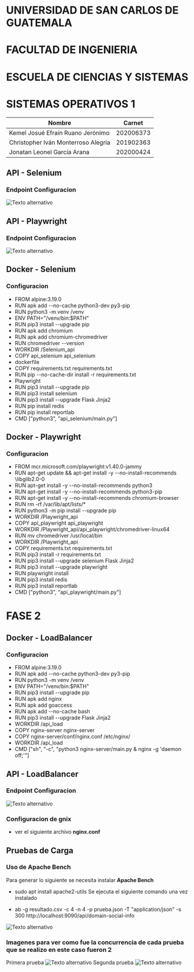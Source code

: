 # UNIVERSIDAD DE SAN CARLOS DE GUATEMALA 
# FACULTAD DE INGENIERIA 
# ESCUELA DE CIENCIAS Y SISTEMAS 
# SISTEMAS OPERATIVOS 1

| Nombre       | Carnet  |
|--------------|--------------|
| Kemel Josué Efraín Ruano Jerónimo     | 202006373|
| Christopher Iván Monterroso Alegria         | 201902363   |
| Jonatan Leonel García Arana     | 202000424 |

## API - Selenium
### Endpoint Configuracion
![Texto alternativo](/Documentacion/Images/selenium.jpg)
## API - Playwright
### Endpoint Configuracion
![Texto alternativo](/Documentacion/Images/play.jpg)

## Docker - Selenium
### Configuracion
* FROM alpine:3.19.0
* RUN apk add --no-cache python3-dev py3-pip
* RUN python3 -m venv /venv
* ENV PATH="/venv/bin:$PATH"
* RUN pip3 install --upgrade pip
* RUN apk add chromium 
* RUN apk add chromium-chromedriver
* RUN chromedriver --version
* WORKDIR /Selenium_api
* COPY api_selenium api_selenium
* dockerfile
* COPY requirements.txt requirements.txt
* RUN pip --no-cache-dir install -r requirements.txt
* Playwright
* RUN pip3 install --upgrade pip
* RUN pip3 install selenium
* RUN pip3 install --upgrade Flask Jinja2
* RUN pip install redis
* RUN pip install reportlab
* CMD ["python3", "api_selenium/main.py"]
## Docker - Playwright
### Configuracion
* FROM mcr.microsoft.com/playwright:v1.40.0-jammy
* RUN apt-get update && apt-get install -y --no-install-recommends \libglib2.0-0
* RUN apt-get install -y --no-install-recommends python3 
* RUN apt-get install -y --no-install-recommends python3-pip 
* RUN apt-get install -y --no-install-recommends chromium-browser
* RUN rm -rf /var/lib/apt/lists/*
* RUN python3 -m pip install --upgrade pip
* WORKDIR /Playwright_api
* COPY api_playwright api_playwright
* WORKDIR /Playwright_api/api_playwright/chromedriver-linux64
* RUN mv chromedriver /usr/local/bin
* WORKDIR /Playwright_api
* COPY requirements.txt requirements.txt
* RUN pip3 install -r requirements.txt
* RUN pip3 install --upgrade selenium Flask Jinja2
* RUN pip3 install --upgrade playwright
* RUN playwright install
* RUN pip3 install redis
* RUN pip3 install reportlab
* CMD ["python3", "api_playwright/main.py"]

# FASE 2 
## Docker - LoadBalancer
### Configuracion
* FROM alpine:3.19.0
* RUN apk add --no-cache python3-dev py3-pip
* RUN python3 -m venv /venv
* ENV PATH="/venv/bin:$PATH"
* RUN pip3 install --upgrade pip
* RUN apk add nginx
* RUN apk add goaccess
* RUN apk add --no-cache bash
* RUN pip3 install --upgrade Flask Jinja2
* WORKDIR /api_load
* COPY nginx-server nginx-server
* COPY nginx-server/conf/nginx.conf /etc/nginx/
* WORKDIR /api_load
* CMD ["sh", "-c", "python3 nginx-server/main.py & nginx -g 'daemon off;'"]

## API - LoadBalancer
### Endpoint Configuracion
![Texto alternativo](/Documentacion/Images/reporteLoad.PNG)

### Configuracion de gnix
- ver el siguiente archivo **nginx.conf**


## Pruebas de Carga 
### Uso de Apache Bench
Para generar lo siguiente se necesita instalar **Apache Bench** 
- sudo apt install apache2-utils
Se ejecuta el siguiente comando una vez instalado 

- ab -g resultado.csv -c 4 -n 4 -p prueba.json -T "application/json" -s 300  http://localhost:9090/api/domain-social-info

![Texto alternativo](/Documentacion/Images/Captura.PNG)

### Imagenes para ver como fue la concurrencia de cada prueba que se realizo en este caso fueron 2

Primera prueba
![Texto alternativo](/Documentacion/Images/Captura3.PNG)
Segunda prueba
![Texto alternativo](/Documentacion/Images/Captura4.PNG)
